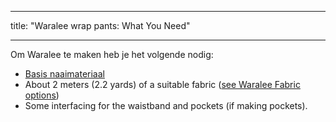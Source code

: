 - - -
title: "Waralee wrap pants: What You Need"
- - -

Om Waralee te maken heb je het volgende nodig:

- [Basis naaimateriaal](/docs/sewing/basic-sewing-supplies)
- About 2 meters (2.2 yards) of a suitable fabric ([see Waralee Fabric options](/docs/patterns/waralee/fabric/))
- Some interfacing for the waistband and pockets (if making pockets).

